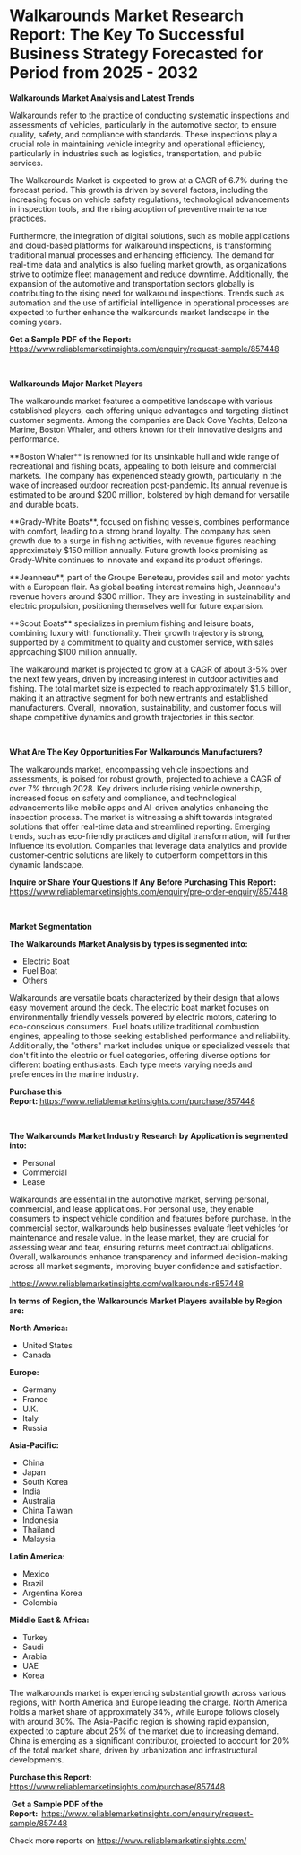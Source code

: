 <p><h1>Walkarounds Market Research Report: The Key To Successful Business Strategy Forecasted for Period from 2025 - 2032</h1></p><p><strong>Walkarounds Market Analysis and Latest Trends</strong></p>
<p><p>Walkarounds refer to the practice of conducting systematic inspections and assessments of vehicles, particularly in the automotive sector, to ensure quality, safety, and compliance with standards. These inspections play a crucial role in maintaining vehicle integrity and operational efficiency, particularly in industries such as logistics, transportation, and public services.</p><p>The Walkarounds Market is expected to grow at a CAGR of 6.7% during the forecast period. This growth is driven by several factors, including the increasing focus on vehicle safety regulations, technological advancements in inspection tools, and the rising adoption of preventive maintenance practices. </p><p>Furthermore, the integration of digital solutions, such as mobile applications and cloud-based platforms for walkaround inspections, is transforming traditional manual processes and enhancing efficiency. The demand for real-time data and analytics is also fueling market growth, as organizations strive to optimize fleet management and reduce downtime. Additionally, the expansion of the automotive and transportation sectors globally is contributing to the rising need for walkaround inspections. Trends such as automation and the use of artificial intelligence in operational processes are expected to further enhance the walkarounds market landscape in the coming years.</p></p>
<p><strong>Get a Sample PDF of the Report:&nbsp;</strong> <a href="https://www.reliablemarketinsights.com/enquiry/request-sample/857448?utm_campaign=2345&utm_medium=2&utm_source=Github&utm_content=ia&utm_term=18022025&utm_id=walkarounds">https://www.reliablemarketinsights.com/enquiry/request-sample/857448</a></p>
<p>&nbsp;</p>
<p><strong>Walkarounds Major Market Players</strong></p>
<p><p>The walkarounds market features a competitive landscape with various established players, each offering unique advantages and targeting distinct customer segments. Among the companies are Back Cove Yachts, Belzona Marine, Boston Whaler, and others known for their innovative designs and performance.</p><p>**Boston Whaler** is renowned for its unsinkable hull and wide range of recreational and fishing boats, appealing to both leisure and commercial markets. The company has experienced steady growth, particularly in the wake of increased outdoor recreation post-pandemic. Its annual revenue is estimated to be around $200 million, bolstered by high demand for versatile and durable boats.</p><p>**Grady-White Boats**, focused on fishing vessels, combines performance with comfort, leading to a strong brand loyalty. The company has seen growth due to a surge in fishing activities, with revenue figures reaching approximately $150 million annually. Future growth looks promising as Grady-White continues to innovate and expand its product offerings.</p><p>**Jeanneau**, part of the Groupe Beneteau, provides sail and motor yachts with a European flair. As global boating interest remains high, Jeanneau's revenue hovers around $300 million. They are investing in sustainability and electric propulsion, positioning themselves well for future expansion.</p><p>**Scout Boats** specializes in premium fishing and leisure boats, combining luxury with functionality. Their growth trajectory is strong, supported by a commitment to quality and customer service, with sales approaching $100 million annually.</p><p>The walkaround market is projected to grow at a CAGR of about 3-5% over the next few years, driven by increasing interest in outdoor activities and fishing. The total market size is expected to reach approximately $1.5 billion, making it an attractive segment for both new entrants and established manufacturers. Overall, innovation, sustainability, and customer focus will shape competitive dynamics and growth trajectories in this sector.</p></p>
<p>&nbsp;</p>
<p><strong>What Are The Key Opportunities For Walkarounds Manufacturers?</strong></p>
<p><p>The walkarounds market, encompassing vehicle inspections and assessments, is poised for robust growth, projected to achieve a CAGR of over 7% through 2028. Key drivers include rising vehicle ownership, increased focus on safety and compliance, and technological advancements like mobile apps and AI-driven analytics enhancing the inspection process. The market is witnessing a shift towards integrated solutions that offer real-time data and streamlined reporting. Emerging trends, such as eco-friendly practices and digital transformation, will further influence its evolution. Companies that leverage data analytics and provide customer-centric solutions are likely to outperform competitors in this dynamic landscape.</p></p>
<p><strong>Inquire or Share Your Questions If Any Before Purchasing This Report:</strong> <a href="https://www.reliablemarketinsights.com/enquiry/pre-order-enquiry/857448?utm_campaign=2345&utm_medium=2&utm_source=Github&utm_content=ia&utm_term=18022025&utm_id=walkarounds">https://www.reliablemarketinsights.com/enquiry/pre-order-enquiry/857448</a></p>
<p>&nbsp;</p>
<p><strong>Market Segmentation</strong></p>
<p><strong>The Walkarounds Market Analysis by types is segmented into:</strong></p>
<p><ul><li>Electric Boat</li><li>Fuel Boat</li><li>Others</li></ul></p>
<p><p>Walkarounds are versatile boats characterized by their design that allows easy movement around the deck. The electric boat market focuses on environmentally friendly vessels powered by electric motors, catering to eco-conscious consumers. Fuel boats utilize traditional combustion engines, appealing to those seeking established performance and reliability. Additionally, the "others" market includes unique or specialized vessels that don't fit into the electric or fuel categories, offering diverse options for different boating enthusiasts. Each type meets varying needs and preferences in the marine industry.</p></p>
<p><strong>Purchase this Report:&nbsp;</strong><a href="https://www.reliablemarketinsights.com/purchase/857448?utm_campaign=2345&utm_medium=2&utm_source=Github&utm_content=ia&utm_term=18022025&utm_id=walkarounds">https://www.reliablemarketinsights.com/purchase/857448</a></p>
<p>&nbsp;</p>
<p><strong>The Walkarounds Market Industry Research by Application is segmented into:</strong></p>
<p><ul><li>Personal</li><li>Commercial</li><li>Lease</li></ul></p>
<p><p>Walkarounds are essential in the automotive market, serving personal, commercial, and lease applications. For personal use, they enable consumers to inspect vehicle condition and features before purchase. In the commercial sector, walkarounds help businesses evaluate fleet vehicles for maintenance and resale value. In the lease market, they are crucial for assessing wear and tear, ensuring returns meet contractual obligations. Overall, walkarounds enhance transparency and informed decision-making across all market segments, improving buyer confidence and satisfaction.</p></p>
<p><a href="https://www.reliablemarketinsights.com/walkarounds-r857448?utm_campaign=2345&utm_medium=2&utm_source=Github&utm_content=ia&utm_term=18022025&utm_id=walkarounds">&nbsp;https://www.reliablemarketinsights.com/walkarounds-r857448</a></p>
<p><strong>In terms of Region, the Walkarounds Market Players available by Region are:</strong></p>
<p>
    <p> <strong> North America: </strong>
        <ul>
            <li>United States</li>
            <li>Canada</li>
        </ul>
        </p> 
    <p> <strong> Europe: </strong>
        <ul>
            <li>Germany</li>
            <li>France</li>
            <li>U.K.</li>
            <li>Italy</li>
            <li>Russia</li>
        </ul>
        </p> 
    <p> <strong> Asia-Pacific: </strong>
        <ul>
            <li>China</li>
            <li>Japan</li>
            <li>South Korea</li>
            <li>India</li>
            <li>Australia</li>
            <li>China Taiwan</li>
            <li>Indonesia</li>
            <li>Thailand</li>
            <li>Malaysia</li>
        </ul>
        </p> 
    <p> <strong> Latin America: </strong>
        <ul>
            <li>Mexico</li>
            <li>Brazil</li>
            <li>Argentina Korea</li>
            <li>Colombia</li>
        </ul>
        </p> 
    <p> <strong> Middle East & Africa: </strong>
        <ul>
            <li>Turkey</li>
            <li>Saudi</li>
            <li>Arabia</li>
            <li>UAE</li>
            <li>Korea</li>
        </ul>
    </p>
    </p>
<p><p>The walkarounds market is experiencing substantial growth across various regions, with North America and Europe leading the charge. North America holds a market share of approximately 34%, while Europe follows closely with around 30%. The Asia-Pacific region is showing rapid expansion, expected to capture about 25% of the market due to increasing demand. China is emerging as a significant contributor, projected to account for 20% of the total market share, driven by urbanization and infrastructural developments.</p></p>
<p><strong>Purchase this Report: </strong><a href="https://www.reliablemarketinsights.com/purchase/857448?utm_campaign=2345&utm_medium=2&utm_source=Github&utm_content=ia&utm_term=18022025&utm_id=walkarounds">https://www.reliablemarketinsights.com/purchase/857448</a></p>
<p>&nbsp;<strong>Get a Sample PDF of the Report:&nbsp;&nbsp;</strong><a href="https://www.reliablemarketinsights.com/enquiry/request-sample/857448?utm_campaign=2345&utm_medium=2&utm_source=Github&utm_content=ia&utm_term=18022025&utm_id=walkarounds">https://www.reliablemarketinsights.com/enquiry/request-sample/857448</a></p>
<p><strong></strong></p>
<p>Check more reports on <a href="https://www.reliablemarketinsights.com/?utm_campaign=2345&utm_medium=2&utm_source=Github&utm_content=ia&utm_term=18022025&utm_id=walkarounds">https://www.reliablemarketinsights.com/</a></p>